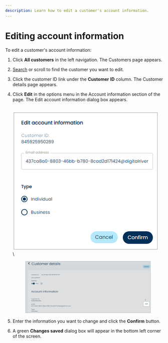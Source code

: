 ```yaml
---
description: Learn how to edit a customer's account information.
---
```


# Editing account information

To edit a customer's account information:

1. Click **All customers** in the left navigation. The Customers page appears.
2. [Search](searching-for-customers.md) or scroll to find the customer you want to edit.
3. Click the customer ID link under the **Customer** **ID** column. The Customer details page appears.
4.  Click **Edit** in the options menu in the Account information section of the page. The Edit account information dialog box appears.

    \
    ![](<../../../.gitbook/assets/2 editing Customer info.png>)\
    \


    <figure><img src="../../../.gitbook/assets/1 Editing Customer info.png" alt=""><figcaption></figcaption></figure>
5. Enter the information you want to change and click the **Confirm** button.
6. A green **Changes saved** dialog box will appear in the bottom left corner of the screen.
